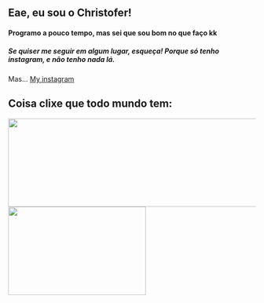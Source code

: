 ## Eae, eu sou o Christofer!

<h4>Programo a pouco tempo, mas sei que sou bom no que faço kk</h4>

<div>
  <h5>
    Se quiser me seguir em algum lugar, esqueça! Porque só tenho instagram, e não tenho nada lá.
  </h5>
  
  <p>Mas... <a href="https://instagram.com/christofer.lenartowicz">My instagram</a></p>
</div>

<h2>Coisa clixe que todo mundo tem:</h2>

<div>
  <a href="https://github.com/ChrisLenartowicz">
    <img width="550px" height="180em" src="https://github-readme-stats.vercel.app/api?username=chrisLenartowicz&hide=prs&theme=tokyonight" />
    <img width="280px" height="180em" src="https://github-readme-stats.vercel.app/api/top-langs/?username=chrisLenartowicz&theme=tokyonight" />
  <a>
<div>
